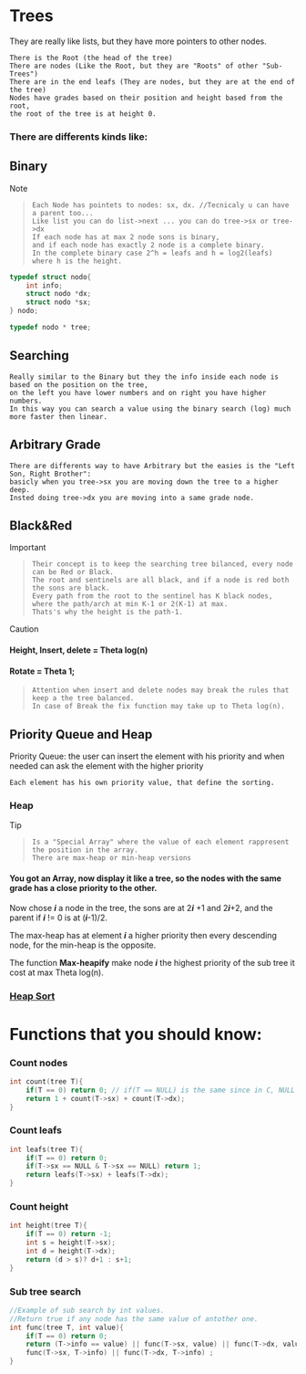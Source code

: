 # Trees

They are really like lists, but they have more pointers to other nodes.
    
    There is the Root (the head of the tree)
    There are nodes (Like the Root, but they are "Roots" of other "Sub-Trees")
    There are in the end leafs (They are nodes, but they are at the end of the tree)
    Nodes have grades based on their position and height based from the root,
    the root of the tree is at height 0.
    
### There are differents kinds like:

## Binary
> [!NOTE]
>>     Each Node has pointets to nodes: sx, dx. //Tecnicaly u can have a parent too...
>>     Like list you can do list->next ... you can do tree->sx or tree->dx
>>     If each node has at max 2 node sons is binary, 
>>     and if each node has exactly 2 node is a complete binary.
>>     In the complete binary case 2^h = leafs and h = log2(leafs) where h is the height.

```c
typedef struct nodo{
    int info;
    struct nodo *dx;
    struct nodo *sx;
} nodo;

typedef nodo * tree;
```

## Searching

    Really similar to the Binary but they the info inside each node is based on the position on the tree, 
    on the left you have lower numbers and on right you have higher numbers.
    In this way you can search a value using the binary search (log) much more faster then linear.

## Arbitrary Grade

    There are differents way to have Arbitrary but the easies is the "Left Son, Right Brother":
    basicly when you tree->sx you are moving down the tree to a higher deep.
    Insted doing tree->dx you are moving into a same grade node.

## Black&Red

> [!IMPORTANT]
>>     Their concept is to keep the searching tree bilanced, every node can be Red or Black.
>>     The root and sentinels are all black, and if a node is red both the sons are black.
>>     Every path from the root to the sentinel has K black nodes, where the path/arch at min K-1 or 2(K-1) at max.
>>     Thats's why the height is the path-1.

> [!CAUTION]
> #### Height, Insert, delete = Theta log(n)
> #### Rotate = Theta 1;
>>
>>     Attention when insert and delete nodes may break the rules that keep a the tree balanced.
>>     In case of Break the fix function may take up to Theta log(n).

## Priority Queue and Heap 

Priority Queue: the user can insert the element with his priority and when needed can ask the element with the higher priority

    Each element has his own priority value, that define the sorting.

### Heap
>[!TIP]
>>     Is a "Special Array" where the value of each element rappresent the position in the array.
>>     There are max-heap or min-heap versions
>#### You got an Array, now display it like a tree, so the nodes with the same grade has a close priority to the other.
>    Now chose ***i*** a node in the tree, the sons are at 2***i*** +1 and 2***i***+2,
>    and the parent if ***i*** != 0 is at (***i***-1)/2.
>
>    The max-heap has at element ***i*** a higher priority then every descending node,
>    for the min-heap is the opposite.
>
>    The function **Max-heapify** make node ***i*** the highest priority of the sub tree it cost at max Theta log(n).
    
### [Heap Sort](../SortingAlgorithms/SortingAlgorithms.md#heap-sort)

# Functions that you should know:

### Count nodes

```c
int count(tree T){
    if(T == 0) return 0; // if(T == NULL) is the same since in C, NULL is a macro to 0.
    return 1 + count(T->sx) + count(T->dx);
}
```

### Count leafs

```c
int leafs(tree T){
    if(T == 0) return 0;
    if(T->sx == NULL & T->sx == NULL) return 1;
    return leafs(T->sx) + leafs(T->dx);
}
```

### Count height

```c
int height(tree T){
    if(T == 0) return -1;
    int s = height(T->sx);
    int d = height(T->dx);
    return (d > s)? d+1 : s+1;
}
```

### Sub tree search

```c
//Example of sub search by int values.
//Return true if any node has the same value of antother one.
int func(tree T, int value){
    if(T == 0) return 0;
    return (T->info == value) || func(T->sx, value) || func(T->dx, value) ||
    func(T->sx, T->info) || func(T->dx, T->info) ;
}
```
<!--
### Add on the tree

### Remove from the tree

